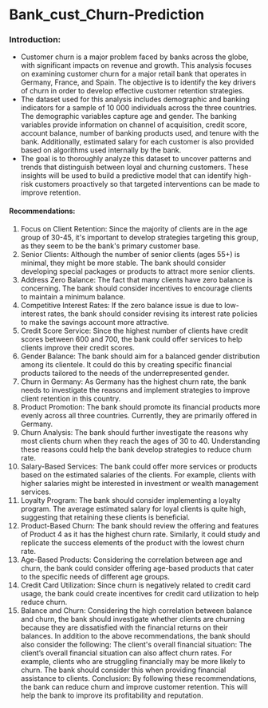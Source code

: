 # Bank_cust_Churn-Prediction
### Introduction:
- Customer churn is a major problem faced by banks across the globe, with significant impacts on revenue and growth. This analysis focuses on examining customer churn for a major retail bank that operates in Germany, France, and Spain. The objective is to identify the key drivers of churn in order to develop effective customer retention strategies.
- The dataset used for this analysis includes demographic and banking indicators for a sample of 10 000 individuals across the three countries. The demographic variables capture age and gender. The banking variables provide information on channel of acquisition, credit score, account balance, number of banking products used, and tenure with the bank. Additionally, estimated salary for each customer is also provided based on algorithms used internally by the bank.
- The goal is to thoroughly analyze this dataset to uncover patterns and trends that distinguish between loyal and churning customers. These insights will be used to build a predictive model that can identify high-risk customers proactively so that targeted interventions can be made to improve retention.



#### Recommendations:
1. Focus on Client Retention:
Since the majority of clients are in the age group of 30-45, it's important to develop strategies targeting this group, as they seem to be the bank's primary customer base.
2. Senior Clients:
Although the number of senior clients (ages 55+) is minimal, they might be more stable. The bank should consider developing special packages or products to attract more senior clients.
3. Address Zero Balance:
The fact that many clients have zero balance is concerning. The bank should consider incentives to encourage clients to maintain a minimum balance.
4. Competitive Interest Rates:
If the zero balance issue is due to low-interest rates, the bank should consider revising its interest rate policies to make the savings account more attractive.
5. Credit Score Service:
Since the highest number of clients have credit scores between 600 and 700, the bank could offer services to help clients improve their credit scores.
6. Gender Balance:
The bank should aim for a balanced gender distribution among its clientele. It could do this by creating specific financial products tailored to the needs of the underrepresented gender.
7. Churn in Germany:
As Germany has the highest churn rate, the bank needs to investigate the reasons and implement strategies to improve client retention in this country.
8. Product Promotion:
The bank should promote its financial products more evenly across all three countries. Currently, they are primarily offered in Germany.
9. Churn Analysis:
The bank should further investigate the reasons why most clients churn when they reach the ages of 30 to 40. Understanding these reasons could help the bank develop strategies to reduce churn rate.
10. Salary-Based Services:
The bank could offer more services or products based on the estimated salaries of the clients. For example, clients with higher salaries might be interested in investment or wealth management services.
11. Loyalty Program:
The bank should consider implementing a loyalty program. The average estimated salary for loyal clients is quite high, suggesting that retaining these clients is beneficial.
12. Product-Based Churn:
The bank should review the offering and features of Product 4 as it has the highest churn rate. Similarly, it could study and replicate the success elements of the product with the lowest churn rate.
13. Age-Based Products: Considering the correlation between age and churn, the bank could consider offering age-based products that cater to the specific needs of different age groups.
14. Credit Card Utilization: Since churn is negatively related to credit card usage, the bank could create incentives for credit card utilization to help reduce churn.
15. Balance and Churn: Considering the high correlation between balance and churn, the bank should investigate whether clients are churning because they are dissatisfied with the financial returns on their balances.
In addition to the above recommendations, the bank should also consider the following:
The client's overall financial situation: The client’s overall financial situation can also affect churn rates. For example, clients who are struggling financially may be more likely to churn. The bank should consider this when providing financial assistance to clients.
Conclusion:
By following these recommendations, the bank can reduce churn and improve customer retention. This will help the bank to improve its profitability and reputation.
